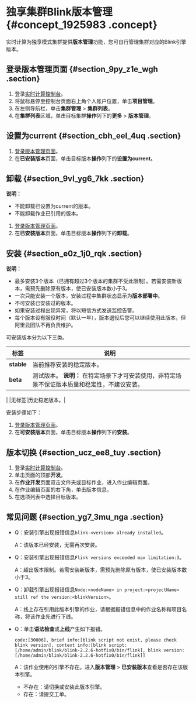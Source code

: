 # 独享集群Blink版本管理 {#concept_1925983 .concept}

实时计算为独享模式集群提供**版本管理**功能，您可自行管理集群对应的Blink引擎版本。

## 登录版本管理页面 {#section_9py_z1e_wgh .section}

1.  登录[实时计算控制台](https://stream.console.aliyun.com)。
2.  将鼠标悬停至控制台页面右上角个人账户位置，单击**项目管理**。
3.  在左侧导航栏，单击**集群管理** \> **集群列表**。
4.  在**集群列表**区域，单击目标集群**操作**列下的**更多** \> **版本管理**。

## 设置为current {#section_cbh_eel_4uq .section}

1.  [登录版本管理页面](#section_9py_z1e_wgh)。
2.  在**已安装版本**页面，单击目标版本**操作**列下的**设置为current**。

## 卸载 {#section_9vl_yg6_7kk .section}

**说明：** 

-   不能卸载已设置为current的版本。
-   不能卸载作业已引用的版本。

1.  [登录版本管理页面](#section_9py_z1e_wgh)。
2.  在**已安装版本**页面，单击目标版本**操作**列下的**卸载**。

## 安装 {#section_e0z_1j0_rqk .section}

**说明：** 

-   最多安装3个版本（已拥有超过3个版本的集群不受此限制）。若需安装新版本，需预先删除原有版本，使已安装版本数小于3。
-   一次只能安装一个版本，安装过程中集群状态显示为**版本部署中**。
-   不可安装已安装过的版本。
-   如果安装过程出现异常，将以短信方式发送监控告警。
-   每个版本设有服役时间（默认一年），版本退役后您可以继续使用此版本，但阿里云团队不再负责维护。

可安装版本分为以下三类。

|标签|说明|
|--|--|
|**stable**|当前推荐安装的稳定版本。|
|**beta**|测试版本。 **说明：** 在特定场景下才可安装使用，非特定场景不保证版本质量和稳定性，不建议安装。

 |
|无标签|历史稳定版本。|

安装步骤如下：

1.  [登录版本管理页面](#section_9py_z1e_wgh)。
2.  在**可安装版本**页面，单击目标版本**操作**列下的**安装**。

## 版本切换 {#section_ucz_ee8_tuy .section}

1.  登录[实时计算控制台](https://stream.console.aliyun.com)。
2.  单击页面的顶部**开发**。
3.  在**作业开发**页面双击文件夹或目标作业，进入作业编辑页面。
4.  在作业编辑页面的右下角，单击版本信息。
5.  在选项列表中选择目标版本。

## 常见问题 {#section_yg7_3mu_nga .section}

-   Q：安装引擎出现报错信息`blink-<version> already installed`。

    A：该版本已经安装，无需再次安装。

-   Q：安装引擎出现报错信息`Flink versions exceeded max limitation:3`。

    A：超出版本限制。若需安装新版本，需预先删除原有版本，使已安装版本数小于3。

-   Q：卸载引擎出现报错信息`Node:<nodeName> in project:<projectName> still ref the version:<blinkVersion>`。

    A：线上存在引用此版本引擎的作业，请根据报错信息中的作业名称和项目名称，将该作业先进行下线。

-   Q：单击**语法检查**或**上线**产生如下报错。

    ``` {#codeblock_sh4_g7z_y96 .lanuage-sql}
    code:[30006], brief info:[blink script not exist, please check blink version], context info:[blink script:[/home/admin/blink/blink-2.2.6-hotfix0/bin/flink], blink version:[/home/admin/blink/blink-2.2.6-hotfix0/bin/flink]]
    ```

    A：该作业使用的引擎不存在。进入**版本管理** \> **已安装版本**查看是否存在该版本引擎。

    -   不存在：请切换或安装此版本引擎。
    -   存在：请提交工单。

